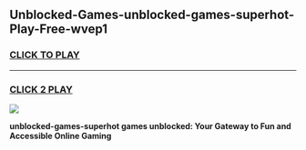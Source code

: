 
## Unblocked-Games-unblocked-games-superhot-Play-Free-wvep1
<h3>
<a href="https://premium76.site?title=unblocked-games-superhot&ref=23A">CLICK TO PLAY</a></h3>
<hr>

<h3>
<a href="https://premium76.site?title=unblocked-games-superhot&ref=23A">CLICK 2 PLAY</a>
  
</h3>

<a href="https://premium76.site?title=unblocked-games-superhot&ref=23A"><img src="https://clearcache.store/games.png"></a>


**unblocked-games-superhot games unblocked: Your Gateway to Fun and Accessible Online Gaming**
